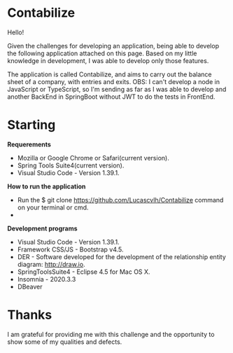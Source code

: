 # Contabilize
  Hello!
  
  Given the challenges for developing an application, being able to develop the following application attached on this page.
Based on my little knowledge in development, I was able to develop only those features.
  
  The application is called Contabilize, and aims to carry out the balance sheet of a company, with entries and exits.
  OBS: I can't develop a node in JavaScript or TypeScript, so I'm sending as far as I was able to develop and another BackEnd in SpringBoot without JWT to do the tests in FrontEnd.
  
# Starting
**Requerements**
  - Mozilla or Google Chrome or Safari(current version).
  - Spring Tools Suite4(current version).
  - Visual Studio Code - Version 1.39.1.
  
**How to run the application**
  - Run the $ git clone https://github.com/Lucascvlh/Contabilize command on your terminal or cmd.
  - 

**Development programs**
  - Visual Studio Code - Version 1.39.1.
  - Framework CSS/JS - Bootstrap v4.5.
  - DER - Software developed for the development of the relationship entity diagram: http://draw.io.
  - SpringToolsSuite4 - Eclipse 4.5 for Mac OS X.
  - Insomnia - 2020.3.3
  - DBeaver 
  
 # Thanks
   I am grateful for providing me with this challenge and the opportunity to show some of my qualities and defects.
